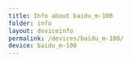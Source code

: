 ```yaml
---
title: Info about baidu_m-100
folder: info
layout: deviceinfo
permalink: /devices/baidu_m-100/
device: baidu_m-100
---
```

